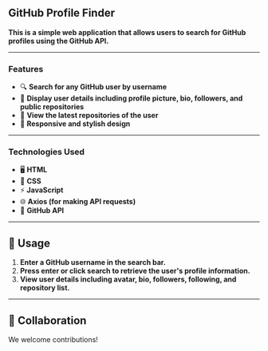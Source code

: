 ## GitHub Profile Finder

**This is a simple web application that allows users to search for GitHub profiles using the GitHub API.**

---

### Features
- 🔍 **Search for any GitHub user by username**
- 📄 **Display user details including profile picture, bio, followers, and public repositories**
- 📌 **View the latest repositories of the user**
- 🎨 **Responsive and stylish design**

---

### Technologies Used
- 🖥️ **HTML**
- 🎨 **CSS**
- ⚡ **JavaScript**
- 🌐 **Axios (for making API requests)**
- 🔗 **GitHub API**

---

## 📖 Usage
1. **Enter a GitHub username in the search bar.**
2. **Press enter or click search to retrieve the user's profile information.**
3. **View user details including avatar, bio, followers, following, and repository list.**

---

## 🤝 Collaboration
We welcome contributions!
